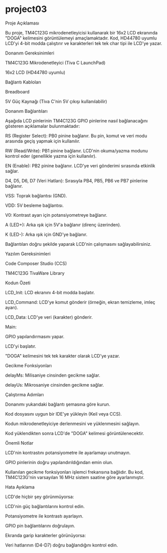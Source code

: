 # project03
Proje Açıklaması

Bu proje, TM4C123G mikrodenetleyicisi kullanarak bir 16x2 LCD ekranında "DOGA" kelimesini görüntülemeyi amaçlamaktadır. Kod, HD44780 uyumlu LCD'yi 4-bit modda çalıştırır ve karakterleri tek tek char tipi ile LCD'ye yazar.

Donanım Gereksinimleri

TM4C123G Mikrodenetleyici (Tiva C LaunchPad)

16x2 LCD (HD44780 uyumlu)

Bağlantı Kabloları

Breadboard

5V Güç Kaynağı (Tiva C'nin 5V çıkışı kullanılabilir)

Donanım Bağlantıları

Aşağıda LCD pinlerinin TM4C123G GPIO pinlerine nasıl bağlanacağını gösteren açıklamalar bulunmaktadır:

RS (Register Select): PB0 pinine bağlanır. Bu pin, komut ve veri modu arasında geçiş yapmak için kullanılır.

RW (Read/Write): PB1 pinine bağlanır. LCD'nin okuma/yazma modunu kontrol eder (genellikle yazma için kullanılır).

EN (Enable): PB2 pinine bağlanır. LCD'ye veri gönderimi sırasında etkinlik sağlar.

D4, D5, D6, D7 (Veri Hatları): Sırasıyla PB4, PB5, PB6 ve PB7 pinlerine bağlanır.

VSS: Toprak bağlantısı (GND).

VDD: 5V besleme bağlantısı.

V0: Kontrast ayarı için potansiyometreye bağlanır.

A (LED+): Arka ışık için 5V'a bağlanır (direnç üzerinden).

K (LED-): Arka ışık için GND'ye bağlanır.

Bağlantıları doğru şekilde yaparak LCD'nin çalışmasını sağlayabilirsiniz.

Yazılım Gereksinimleri

 Code Composer Studio (CCS)

TM4C123G TivaWare Library 

Kodun Özeti

LCD_Init: LCD ekranını 4-bit modda başlatır.

LCD_Command: LCD'ye komut gönderir (örneğin, ekran temizleme, imleç ayarı).

LCD_Data: LCD'ye veri (karakter) gönderir.

Main:

GPIO yapılandırmasını yapar.

LCD'yi başlatır.

"DOGA" kelimesini tek tek karakter olarak LCD'ye yazar.

Gecikme Fonksiyonları

delayMs: Milisaniye cinsinden gecikme sağlar.

delayUs: Mikrosaniye cinsinden gecikme sağlar.

Çalıştırma Adımları

Donanımı yukarıdaki bağlantı şemasına göre kurun.

Kod dosyasını uygun bir IDE'ye yükleyin (Keil veya CCS).

Kodun mikrodenetleyiciye derlenmesini ve yüklenmesini sağlayın.

Kod yüklendikten sonra LCD'de "DOGA" kelimesi görüntülenecektir.

Önemli Notlar

LCD'nin kontrastını potansiyometre ile ayarlamayı unutmayın.

GPIO pinlerinin doğru yapılandırıldığından emin olun.

Kullanılan gecikme fonksiyonları işlemci frekansına bağlıdır. Bu kod, TM4C123G'nin varsayılan 16 MHz sistem saatine göre ayarlanmıştır.

Hata Ayıklama

LCD'de hiçbir şey görünmüyorsa:

LCD'nin güç bağlantılarını kontrol edin.

Potansiyometre ile kontrastı ayarlayın.

GPIO pin bağlantılarını doğrulayın.

Ekranda garip karakterler görünüyorsa:

Veri hatlarının (D4-D7) doğru bağlandığını kontrol edin.
